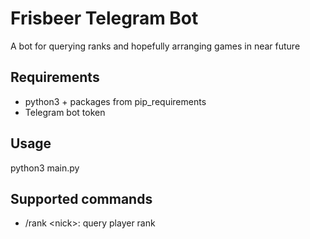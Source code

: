 # Frisbeer Telegram Bot
A bot for querying ranks and hopefully arranging games in near future

## Requirements
* python3 + packages from pip_requirements
* Telegram bot token

## Usage
python3 main.py <token>

## Supported commands
* /rank \<nick\>: query player rank